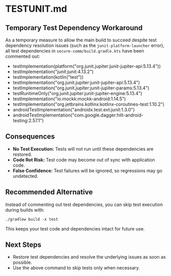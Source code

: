 # TESTUNIT.md

## Temporary Test Dependency Workaround

As a temporary measure to allow the main build to succeed despite test dependency resolution issues (such as the `junit-platform-launcher` error), all test dependencies in `secure-comm/build.gradle.kts` have been commented out:

- testImplementation(platform("org.junit.jupiter:junit-jupiter-api:5.13.4"))
- testImplementation("junit:junit:4.13.2")
- testImplementation(kotlin("test"))
- testImplementation("org.junit.jupiter:junit-jupiter-api:5.13.4")
- testImplementation("org.junit.jupiter:junit-jupiter-params:5.13.4")
- testRuntimeOnly("org.junit.jupiter:junit-jupiter-engine:5.13.4")
- testImplementation("io.mockk:mockk-android:1.14.5")
- testImplementation("org.jetbrains.kotlinx:kotlinx-coroutines-test:1.10.2")
- androidTestImplementation("androidx.test.ext:junit:1.3.0")
- androidTestImplementation("com.google.dagger:hilt-android-testing:2.57.1")

## Consequences
- **No Test Execution:** Tests will not run until these dependencies are restored.
- **Code Rot Risk:** Test code may become out of sync with application code.
- **False Confidence:** Test failures will be ignored, so regressions may go undetected.

## Recommended Alternative
Instead of commenting out test dependencies, you can skip test execution during builds with:

    ./gradlew build -x test

This keeps your test code and dependencies intact for future use.

## Next Steps
- Restore test dependencies and resolve the underlying issues as soon as possible.
- Use the above command to skip tests only when necessary.

